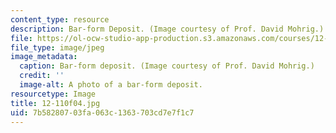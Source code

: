 ```yaml
---
content_type: resource
description: Bar-form Deposit. (Image courtesy of Prof. David Mohrig.)
file: https://ol-ocw-studio-app-production.s3.amazonaws.com/courses/12-110-sedimentary-geology-fall-2004/7b58280703fa063c1363703cd7e7f1c7_12-110f04.jpg
file_type: image/jpeg
image_metadata:
  caption: Bar-form deposit. (Image courtesy of Prof. David Mohrig.)
  credit: ''
  image-alt: A photo of a bar-form deposit.
resourcetype: Image
title: 12-110f04.jpg
uid: 7b582807-03fa-063c-1363-703cd7e7f1c7
---
```

